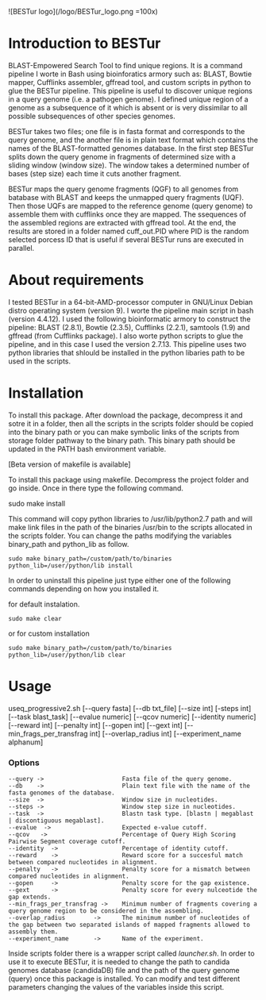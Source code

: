 ![BESTur logo](/logo/BESTur_logo.png =100x)

# Introduction to BESTur
BLAST-Empowered Search Tool to find unique regions. It is a command pipeline I worte in Bash using bioinforatics armory such as: BLAST, Bowtie mapper, Cufflinks assembler, gffread tool, and custom scripts in python to glue the BESTur pipeline. This pipeline is useful to discover unique regions in a query genome (i.e. a pathogen genome). I defined unique region of a genome as a subsequence of it which is absent or is very dissimilar to all possible subsequences of other species genomes.

BESTur takes two files; one file is in fasta format and corresponds to the query genome, and the another file is in plain text format which contains the names of the BLAST-formatted genomes database. In the first step BESTur splits down the query genome in fragments of determined size with a sliding window (window size). The window takes a determined number of bases (step size) each time it cuts another fragment.

BESTur maps the query genome fragments (QGF) to all genomes from batabase with BLAST and keeps the unmapped query fragments (UQF). Then those UQFs are mapped to the reference genome (query genome) to assemble them with cufflinks once they are mapped. The ssequences of the assembled regions are extracted with gffread tool. At the end, the results are stored in a folder named cuff_out.PID where PID is the random selected porcess ID that is useful if several BESTur runs are executed in parallel.

# About requirements
I tested BESTur in a 64-bit-AMD-processor computer in GNU/Linux Debian distro operating system (version 9). I worte the pipeline main script in bash (version 4.4.12). I used the following bioinformatic armory to construct the pipeline: BLAST (2.8.1), Bowtie (2.3.5), Cufflinks (2.2.1), samtools (1.9) and gffread (from Cufflinks package). I also worte python scripts to glue the pipeline, and in this case I used the version 2.7.13. This pipeline uses two python libraries that shlould be installed in the python libaries path to be used in the scripts.

# Installation

To install this package. After download the package, decompress it and sotre it in a folder, then all the scripts in the scripts folder should be copied into the binary path or you can make symbolic links of the scripts from storage folder pathway to the binary path. This binary path should be updated in the PATH bash environment variable.

[Beta version of makefile is available]

To install this package using makefile. Decompress the project folder and go inside. Once in there type the following command.

sudo make install

This command will copy python libraries to /usr/lib/python2.7 path and will make link files in the path of the binaries /usr/bin to the scripts allocated in the scripts folder. You can change the paths modifying the variables binary_path and python_lib as follow.

~~~
sudo make binary_path=/custom/path/to/binaries python_lib=/user/python/lib install
~~~

In order to uninstall this pipeline just type either one of the following commands depending on how you installed it.

for default instalation.

~~~
sudo make clear
~~~

or for custom installation

~~~
sudo make binary_path=/custom/path/to/binaries python_lib=/user/python/lib clear
~~~

# Usage
useq_progressive2.sh [--query fasta] [--db txt_file] [--size int] [-steps int] [--task blast_task] [--evalue numeric] [--qcov numeric] [--identity numeric] [--reward int] [--penalty int] [--gopen int] [--gext int] [--min_frags_per_transfrag int] [--overlap_radius int] [--experiment_name alphanum]

### Options
~~~
--query ->                      Fasta file of the query genome.  
--db    ->                      Plain text file with the name of the fasta genomes of the database.  
--size  ->                      Window size in nucleotides.  
--steps ->                      Window step size in nucleotides.  
--task  ->                      Blastn task type. [blastn | megablast | discontiguous megablast].  
--evalue  ->                    Expected e-value cutoff.  
--qcov   ->                     Percentage of Query High Scoring Pairwise Segment coverage cutoff.  
--identity  ->                  Percentage of identity cutoff.  
--reward    ->                  Reward score for a succesful match between compared nucleotides in alignment.  
--penalty   ->                  Penalty score for a mismatch between compared nucleotides in alignment.  
--gopen     ->                  Penalty score for the gap existence.  
--gext      ->                  Penalty score for every nulceotide the gap extends.  
--min_frags_per_transfrag ->    Minimum number of fragments covering a query genome region to be considered in the assembling.  
--overlap_radius        ->      The minimum number of nucleotides of the gap between two separated islands of mapped fragments allowed to assembly them.  
--experiment_name       ->      Name of the experiment.  
~~~

Inside scripts folder there is a wrapper script called *launcher.sh*. In order to use it to execute BESTur, it is needed to change the path to candida genomes database (candidaDB) file and the path of the query genome (query) once this package is installed. Yo can modify and test different parameters changing the values of the variables inside this script.
